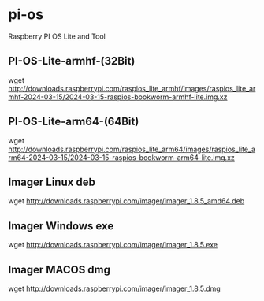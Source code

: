 # pi-os
Raspberry PI OS Lite and Tool

## PI-OS-Lite-armhf-(32Bit)
wget http://downloads.raspberrypi.com/raspios_lite_armhf/images/raspios_lite_armhf-2024-03-15/2024-03-15-raspios-bookworm-armhf-lite.img.xz

## PI-OS-Lite-arm64-(64Bit)
wget http://downloads.raspberrypi.com/raspios_lite_arm64/images/raspios_lite_arm64-2024-03-15/2024-03-15-raspios-bookworm-arm64-lite.img.xz

## Imager Linux deb
wget http://downloads.raspberrypi.com/imager/imager_1.8.5_amd64.deb

## Imager Windows exe
wget http://downloads.raspberrypi.com/imager/imager_1.8.5.exe

## Imager MACOS dmg
wget http://downloads.raspberrypi.com/imager/imager_1.8.5.dmg
